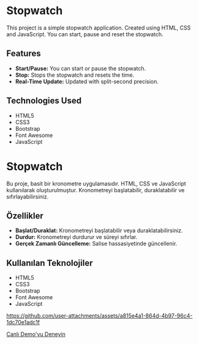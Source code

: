 # Stopwatch

This project is a simple stopwatch application. Created using HTML, CSS and JavaScript. You can start, pause and reset the stopwatch.

## Features

- **Start/Pause:** You can start or pause the stopwatch.
- **Stop:** Stops the stopwatch and resets the time.
- **Real-Time Update:** Updated with split-second precision.

## Technologies Used

- HTML5
- CSS3
- Bootstrap
- Font Awesome
- JavaScript

# Stopwatch

Bu proje, basit bir kronometre uygulamasıdır. HTML, CSS ve JavaScript kullanılarak oluşturulmuştur. Kronometreyi başlatabilir, duraklatabilir ve sıfırlayabilirsiniz.

## Özellikler

- **Başlat/Duraklat:** Kronometreyi başlatabilir veya duraklatabilirsiniz.
- **Durdur:** Kronometreyi durdurur ve süreyi sıfırlar.
- **Gerçek Zamanlı Güncelleme:** Salise hassasiyetinde güncellenir.

## Kullanılan Teknolojiler

- HTML5
- CSS3
- Bootstrap
- Font Awesome
- JavaScript

https://github.com/user-attachments/assets/a815e4a1-864d-4b97-96c4-1dc70e1adc1f

[Canlı Demo'yu Deneyin](https://fatihycan.github.io/StopWatch/)
